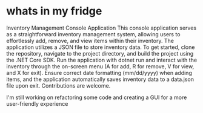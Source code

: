# whats in my fridge
Inventory Management Console Application
This console application serves as a straightforward inventory management system, allowing users to effortlessly add, remove, and view items within their inventory. The application utilizes a JSON file to store inventory data. To get started, clone the repository, navigate to the project directory, and build the project using the .NET Core SDK. Run the application with dotnet run and interact with the inventory through the on-screen menu (A for add, R for remove, V for view, and X for exit). Ensure correct date formatting (mm/dd/yyyy) when adding items, and the application automatically saves inventory data to a data.json file upon exit. Contributions are welcome.

I'm still working on refactoring some code and creating a GUI for a more user-friendly experience 

